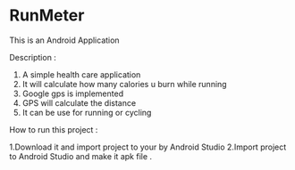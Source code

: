 # RunMeter
This is an Android Application 

Description : 
1. A simple health care application
2. It will calculate how many calories u burn while running 
3. Google gps is implemented 
4. GPS will calculate the distance 
5. It can be use for running or cycling 

How to run this project :

1.Download it and import project to your by Android Studio
2.Import project to Android Studio and make it apk file . 
